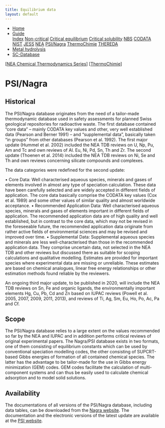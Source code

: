 ```yaml
---
title: Equilibrium data
layout: default
---
```

<ul>
  <li><a href="/">Home</a></li>
  <li class="dropdown">
    <a href="javascript:void(0)" class="dropbtn" class="active">Guide</a>
    <div class="dropdown-content">
      <a href="index.html">Index</a>
      <a href="noncritical.html">Non-critical</a>
      <a href="critical-equilibrium.html">Critical equilibrium</a>
      <a href="critical-solubility.html">Critical solubility</a>
      <a href="NBS.html">NBS</a>
      <a href="CODATA.html">CODATA</a>
      <a href="NIST.html">NIST</a>
      <a href="JESS.html">JESS</a>
      <a href="NEA.html">NEA</a>
      <a class="active" href="PSI.html">PSI/Nagra</a>
      <a href="thermochimie.html">ThermoChimie</a>
      <a href="THEREDA.html">THEREDA</a>
    </div>
  </li>
  <li><a href="/cost-nectar.html">Metal hydrolysis</a></li>
  <li><a href="/sc-database.html">SC-Database</a></li>
</ul>

[[NEA Chemical Thermodynamics Series](NEA.html)] [[ThermoChimie](thermochimie.html)]

# PSI/Nagra

## Historical

The PSI/Nagra database originates from the need of a tailor-made thermodynamic database used in safety assessments for planned Swiss geological repositories for radioactive waste. The first database contained “core data” – mainly CODATA key values and other, very well established data (Pearson and Berner 1991) – and “supplemental data”, basically taken “in groups” from other databases (Pearson et al. 1992). The first major update (Hummel et al. 2002) included the NEA TDB reviews on U, Np, Pu, Am and Tc and own reviews of Al. Eu, Ni, Pd, Sn, Th and Zr. The second update (Thoenen et al. 2014) included the NEA TDB reviews on Ni, Se and Th and own reviews concerning silicate compounds and complexes. 

The data categories were redefined for the second update:

•	Core Data: Well characterised aqueous species, minerals and gases of elements involved in almost any type of speciation calculation. These data have been carefully selected and are widely accepted in different fields of application. The core data basically comprise the CODATA key values (Cox et al. 1989) and some other values of similar quality and almost worldwide acceptance.
•	Recommended Application Data: Well characterised aqueous species, minerals and gases of elements important in different fields of application. The recommended application data are of high quality and well established, but in contrast to the core data, which may not be revised in the foreseeable future, the recommended application data originate from rather active fields of environmental sciences and may be revised and improved over time.
•	Supplemental Data: Supplemental aqueous species and minerals are less well-characterised than those in the recommended application data. They comprise uncertain data, not selected in the NEA TDB and other reviews but discussed there as suitable for scoping calculations and qualitative modelling. Estimates are provided for important species where experimental data are missing or unreliable. These estimates are based on chemical analogues, linear free energy relationships or other estimation methods found reliable by the reviewers.

An ongoing third major update, to be published in 2020, will include the NEA TDB reviews on Sn, Fe and organic ligands, the environmentally important elements Hg, Cu, Pb, Cd and Zn based on IUPAC reviews (Powell et al. 2005, 2007, 2009, 2011, 2013), and reviews of Ti, Ag, Sm, Eu, Ho, Po, Ac, Pa and Cf.

## Scope

The PSI/Nagra database relies to a large extent on the values recommended so far by the ΝΕΑ and IUPAC and in addition performs critical reviews of original experimental papers. The Nagra/PSI database exists in two formats, one of them consisting of equilibrium constants which can be used by conventional speciation modelling codes, the other consisting of SUPCRT-based Gibbs energies of formation of all contained chemical species. The latter has the advantage to be tailor-made for the use in Gibbs energy minimization (GEM) codes. GEM codes facilitate the calculation of multi-component systems and can thus be easily used to calculate chemical adsorption and to model solid solutions.

## Availability

The documentations of all versions of the PSI/Nagra database, including data tables, can be downloaded from the <a  href="https://www.nagra.ch/en" target="_blank" rel="noopener">Nagra website</a>. The documentation and the electronic versions of the latest update are available at the <a  href="https://www.psi.ch/les/database" target="_blank" rel="noopener">PSI website</a>.
